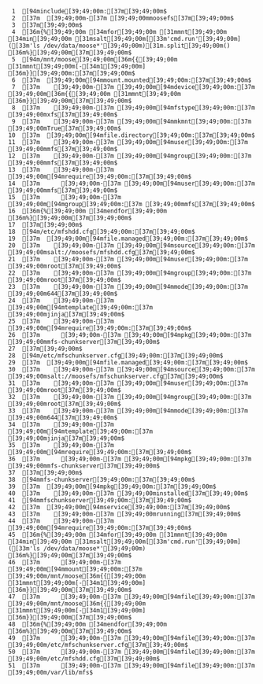      1	[94minclude[39;49;00m:[37m[39;49;00m$
     2	[37m  [39;49;00m-[37m [39;49;00mmoosefs[37m[39;49;00m$
     3	[37m[39;49;00m$
     4	[36m{%[39;49;00m [34mfor[39;49;00m [31mmnt[39;49;00m [34min[39;49;00m [31msalt[39;49;00m[[33m'cmd.run'[39;49;00m]([33m'ls /dev/data/moose*'[39;49;00m)[31m.split[39;49;00m() [36m%}[39;49;00m[37m[39;49;00m$
     5	[94m/mnt/moose[39;49;00m[36m{{[39;49;00m [31mmnt[39;49;00m[-[34m1[39;49;00m] [36m}}[39;49;00m:[37m[39;49;00m$
     6	[37m  [39;49;00m[94mmount.mounted[39;49;00m:[37m[39;49;00m$
     7	[37m    [39;49;00m-[37m [39;49;00m[94mdevice[39;49;00m:[37m [39;49;00m[36m{{[39;49;00m [31mmnt[39;49;00m [36m}}[39;49;00m[37m[39;49;00m$
     8	[37m    [39;49;00m-[37m [39;49;00m[94mfstype[39;49;00m:[37m [39;49;00mxfs[37m[39;49;00m$
     9	[37m    [39;49;00m-[37m [39;49;00m[94mmkmnt[39;49;00m:[37m [39;49;00mTrue[37m[39;49;00m$
    10	[37m  [39;49;00m[94mfile.directory[39;49;00m:[37m[39;49;00m$
    11	[37m    [39;49;00m-[37m [39;49;00m[94muser[39;49;00m:[37m [39;49;00mmfs[37m[39;49;00m$
    12	[37m    [39;49;00m-[37m [39;49;00m[94mgroup[39;49;00m:[37m [39;49;00mmfs[37m[39;49;00m$
    13	[37m    [39;49;00m-[37m [39;49;00m[94mrequire[39;49;00m:[37m[39;49;00m$
    14	[37m      [39;49;00m-[37m [39;49;00m[94muser[39;49;00m:[37m [39;49;00mmfs[37m[39;49;00m$
    15	[37m      [39;49;00m-[37m [39;49;00m[94mgroup[39;49;00m:[37m [39;49;00mmfs[37m[39;49;00m$
    16	[36m{%[39;49;00m [34mendfor[39;49;00m [36m%}[39;49;00m[37m[39;49;00m$
    17	[37m[39;49;00m$
    18	[94m/etc/mfshdd.cfg[39;49;00m:[37m[39;49;00m$
    19	[37m  [39;49;00m[94mfile.managed[39;49;00m:[37m[39;49;00m$
    20	[37m    [39;49;00m-[37m [39;49;00m[94msource[39;49;00m:[37m [39;49;00msalt://moosefs/mfshdd.cfg[37m[39;49;00m$
    21	[37m    [39;49;00m-[37m [39;49;00m[94muser[39;49;00m:[37m [39;49;00mroot[37m[39;49;00m$
    22	[37m    [39;49;00m-[37m [39;49;00m[94mgroup[39;49;00m:[37m [39;49;00mroot[37m[39;49;00m$
    23	[37m    [39;49;00m-[37m [39;49;00m[94mmode[39;49;00m:[37m [39;49;00m644[37m[39;49;00m$
    24	[37m    [39;49;00m-[37m [39;49;00m[94mtemplate[39;49;00m:[37m [39;49;00mjinja[37m[39;49;00m$
    25	[37m    [39;49;00m-[37m [39;49;00m[94mrequire[39;49;00m:[37m[39;49;00m$
    26	[37m      [39;49;00m-[37m [39;49;00m[94mpkg[39;49;00m:[37m [39;49;00mmfs-chunkserver[37m[39;49;00m$
    27	[37m[39;49;00m$
    28	[94m/etc/mfschunkserver.cfg[39;49;00m:[37m[39;49;00m$
    29	[37m  [39;49;00m[94mfile.managed[39;49;00m:[37m[39;49;00m$
    30	[37m    [39;49;00m-[37m [39;49;00m[94msource[39;49;00m:[37m [39;49;00msalt://moosefs/mfschunkserver.cfg[37m[39;49;00m$
    31	[37m    [39;49;00m-[37m [39;49;00m[94muser[39;49;00m:[37m [39;49;00mroot[37m[39;49;00m$
    32	[37m    [39;49;00m-[37m [39;49;00m[94mgroup[39;49;00m:[37m [39;49;00mroot[37m[39;49;00m$
    33	[37m    [39;49;00m-[37m [39;49;00m[94mmode[39;49;00m:[37m [39;49;00m644[37m[39;49;00m$
    34	[37m    [39;49;00m-[37m [39;49;00m[94mtemplate[39;49;00m:[37m [39;49;00mjinja[37m[39;49;00m$
    35	[37m    [39;49;00m-[37m [39;49;00m[94mrequire[39;49;00m:[37m[39;49;00m$
    36	[37m      [39;49;00m-[37m [39;49;00m[94mpkg[39;49;00m:[37m [39;49;00mmfs-chunkserver[37m[39;49;00m$
    37	[37m[39;49;00m$
    38	[94mmfs-chunkserver[39;49;00m:[37m[39;49;00m$
    39	[37m  [39;49;00m[94mpkg[39;49;00m:[37m[39;49;00m$
    40	[37m    [39;49;00m-[37m [39;49;00minstalled[37m[39;49;00m$
    41	[94mmfschunkserver[39;49;00m:[37m[39;49;00m$
    42	[37m  [39;49;00m[94mservice[39;49;00m:[37m[39;49;00m$
    43	[37m    [39;49;00m-[37m [39;49;00mrunning[37m[39;49;00m$
    44	[37m    [39;49;00m-[37m [39;49;00m[94mrequire[39;49;00m:[37m[39;49;00m$
    45	[36m{%[39;49;00m [34mfor[39;49;00m [31mmnt[39;49;00m [34min[39;49;00m [31msalt[39;49;00m[[33m'cmd.run'[39;49;00m]([33m'ls /dev/data/moose*'[39;49;00m) [36m%}[39;49;00m[37m[39;49;00m$
    46	[37m      [39;49;00m-[37m [39;49;00m[94mmount[39;49;00m:[37m [39;49;00m/mnt/moose[36m{{[39;49;00m [31mmnt[39;49;00m[-[34m1[39;49;00m] [36m}}[39;49;00m[37m[39;49;00m$
    47	[37m      [39;49;00m-[37m [39;49;00m[94mfile[39;49;00m:[37m [39;49;00m/mnt/moose[36m{{[39;49;00m [31mmnt[39;49;00m[-[34m1[39;49;00m] [36m}}[39;49;00m[37m[39;49;00m$
    48	[36m{%[39;49;00m [34mendfor[39;49;00m [36m%}[39;49;00m[37m[39;49;00m$
    49	[37m      [39;49;00m-[37m [39;49;00m[94mfile[39;49;00m:[37m [39;49;00m/etc/mfschunkserver.cfg[37m[39;49;00m$
    50	[37m      [39;49;00m-[37m [39;49;00m[94mfile[39;49;00m:[37m [39;49;00m/etc/mfshdd.cfg[37m[39;49;00m$
    51	[37m      [39;49;00m-[37m [39;49;00m[94mfile[39;49;00m:[37m [39;49;00m/var/lib/mfs$
